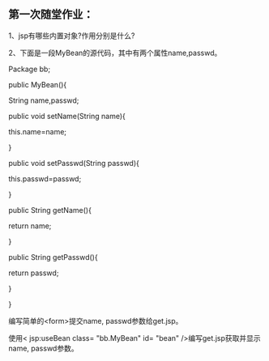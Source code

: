 第一次随堂作业：
------------------
1、jsp有哪些内置对象?作用分别是什么?

2、下面是一段MyBean的源代码，其中有两个属性name,passwd。

Package bb;

public MyBean(){

String name,passwd;

public void setName(String name){

this.name=name;

}

public void setPasswd(String passwd){

this.passwd=passwd;

}

public String getName(){

return name;

}

public String getPasswd(){

return passwd;

}

}

编写简单的\<form>提交name, passwd参数给get.jsp。

使用< jsp:useBean class= "bb.MyBean" id= "bean" />编写get.jsp获取并显示name, passwd参数。

